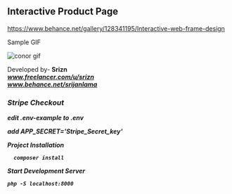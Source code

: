 ## Interactive Product Page 

https://www.behance.net/gallery/128341195/Interactive-web-frame-design

Sample GIF <br/>

![conor gif](https://user-images.githubusercontent.com/42295335/145689484-7ee96a36-753d-4973-b95d-e75bcfa582f0.gif)


Developed by- <b>Srizn<b/> <br/>
<i>www.freelancer.com/u/srizn<i/> <br/>
<i>www.behance.net/srijanlama<i/> <br/>

### Stripe Checkout 
 
edit .env-example to .env
  
add APP_SECRET='Stripe_Secret_key'
  
 Project Installation
```
  composer install
 ```
Start Development Server
 ```
 php -S localhost:8000
 ```

  
